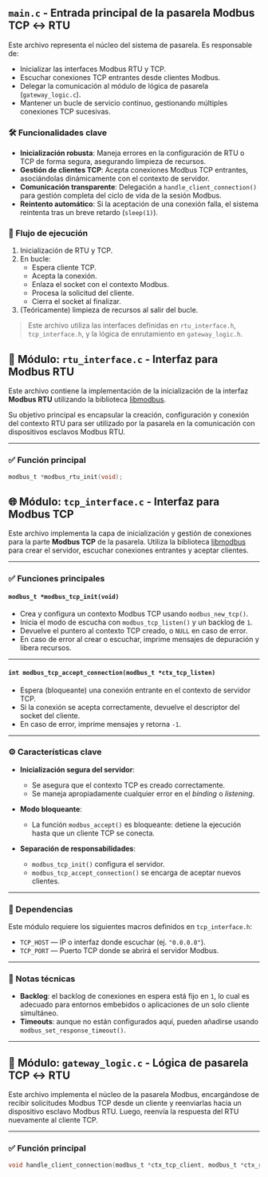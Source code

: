 ## `main.c` - Entrada principal de la pasarela Modbus TCP ↔ RTU

Este archivo representa el núcleo del sistema de pasarela. Es responsable de:

- Inicializar las interfaces Modbus RTU y TCP.
- Escuchar conexiones TCP entrantes desde clientes Modbus.
- Delegar la comunicación al módulo de lógica de pasarela (`gateway_logic.c`).
- Mantener un bucle de servicio continuo, gestionando múltiples conexiones TCP sucesivas.

### 🛠️ Funcionalidades clave

- **Inicialización robusta**: Maneja errores en la configuración de RTU o TCP de forma segura, asegurando limpieza de recursos.
- **Gestión de clientes TCP**: Acepta conexiones Modbus TCP entrantes, asociándolas dinámicamente con el contexto de servidor.
- **Comunicación transparente**: Delegación a `handle_client_connection()` para gestión completa del ciclo de vida de la sesión Modbus.
- **Reintento automático**: Si la aceptación de una conexión falla, el sistema reintenta tras un breve retardo (`sleep(1)`).

### 🔁 Flujo de ejecución

1. Inicialización de RTU y TCP.
2. En bucle:
   - Espera cliente TCP.
   - Acepta la conexión.
   - Enlaza el socket con el contexto Modbus.
   - Procesa la solicitud del cliente.
   - Cierra el socket al finalizar.
3. (Teóricamente) limpieza de recursos al salir del bucle.

> Este archivo utiliza las interfaces definidas en `rtu_interface.h`, `tcp_interface.h`, y la lógica de enrutamiento en `gateway_logic.h`.


## 🧩 Módulo: `rtu_interface.c` - Interfaz para Modbus RTU

Este archivo contiene la implementación de la inicialización de la interfaz **Modbus RTU** utilizando la biblioteca [libmodbus](https://libmodbus.org/).

Su objetivo principal es encapsular la creación, configuración y conexión del contexto RTU para ser utilizado por la pasarela en la comunicación con dispositivos esclavos Modbus RTU.

---

### ✅ Función principal

```c
modbus_t *modbus_rtu_init(void);
```

## 🌐 Módulo: `tcp_interface.c` - Interfaz para Modbus TCP

Este archivo implementa la capa de inicialización y gestión de conexiones para la parte **Modbus TCP** de la pasarela. Utiliza la biblioteca [libmodbus](https://libmodbus.org/) para crear el servidor, escuchar conexiones entrantes y aceptar clientes.

---

### ✅ Funciones principales

#### `modbus_t *modbus_tcp_init(void)`

- Crea y configura un contexto Modbus TCP usando `modbus_new_tcp()`.
- Inicia el modo de escucha con `modbus_tcp_listen()` y un backlog de `1`.
- Devuelve el puntero al contexto TCP creado, o `NULL` en caso de error.
- En caso de error al crear o escuchar, imprime mensajes de depuración y libera recursos.

---

#### `int modbus_tcp_accept_connection(modbus_t *ctx_tcp_listen)`

- Espera (bloqueante) una conexión entrante en el contexto de servidor TCP.
- Si la conexión se acepta correctamente, devuelve el descriptor del socket del cliente.
- En caso de error, imprime mensajes y retorna `-1`.

---

### ⚙️ Características clave

- **Inicialización segura del servidor**:
  - Se asegura que el contexto TCP es creado correctamente.
  - Se maneja apropiadamente cualquier error en el *binding* o *listening*.

- **Modo bloqueante**:
  - La función `modbus_accept()` es bloqueante: detiene la ejecución hasta que un cliente TCP se conecta.

- **Separación de responsabilidades**:
  - `modbus_tcp_init()` configura el servidor.
  - `modbus_tcp_accept_connection()` se encarga de aceptar nuevos clientes.

---

### 📌 Dependencias

Este módulo requiere los siguientes macros definidos en `tcp_interface.h`:

- `TCP_HOST` — IP o interfaz donde escuchar (ej. `"0.0.0.0"`).
- `TCP_PORT` — Puerto TCP donde se abrirá el servidor Modbus.

---

### 🧠 Notas técnicas

- **Backlog**: el backlog de conexiones en espera está fijo en `1`, lo cual es adecuado para entornos embebidos o aplicaciones de un solo cliente simultáneo.
- **Timeouts**: aunque no están configurados aquí, pueden añadirse usando `modbus_set_response_timeout()`.

---


## 🔁 Módulo: `gateway_logic.c` - Lógica de pasarela TCP ↔ RTU

Este archivo implementa el núcleo de la pasarela Modbus, encargándose de recibir solicitudes Modbus TCP desde un cliente y reenviarlas hacia un dispositivo esclavo Modbus RTU. Luego, reenvía la respuesta del RTU nuevamente al cliente TCP.

---

### ✅ Función principal

```c
void handle_client_connection(modbus_t *ctx_tcp_client, modbus_t *ctx_rtu);
```

